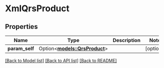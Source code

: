 # XmlQrsProduct

## Properties

Name | Type | Description | Notes
------------ | ------------- | ------------- | -------------
**param_self** | Option<[**models::QrsProduct**](QrsProduct.md)> |  | [optional]

[[Back to Model list]](../README.md#documentation-for-models) [[Back to API list]](../README.md#documentation-for-api-endpoints) [[Back to README]](../README.md)


